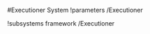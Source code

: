 <!-- MOOSE System Documentation Stub: Remove this when content is added. -->
#Executioner System
!parameters /Executioner

!subsystems framework /Executioner

